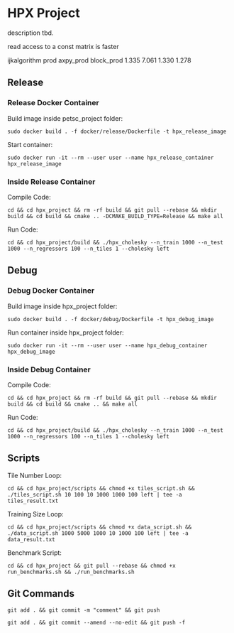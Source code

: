 # HPX Project

description tbd.

read access to a const matrix is faster

ijkalgorithm   prod   axpy_prod  block_prod
 1.335       7.061    1.330       1.278

## Release

### Release Docker Container

Build image inside petsc_project folder:

`sudo docker build . -f docker/release/Dockerfile -t hpx_release_image`

Start container:

`sudo docker run -it --rm --user user --name hpx_release_container hpx_release_image`

### Inside Release Container
Compile Code:

`cd && cd hpx_project && rm -rf build && git pull --rebase && mkdir build && cd build && cmake .. -DCMAKE_BUILD_TYPE=Release && make all`

Run Code:

`cd && cd hpx_project/build && ./hpx_cholesky --n_train 1000 --n_test 1000 --n_regressors 100 --n_tiles 1 --cholesky left`


## Debug

### Debug Docker Container

Build image inside hpx_project folder:

`sudo docker build . -f docker/debug/Dockerfile -t hpx_debug_image`

Run container inside hpx_project folder:

`sudo docker run -it --rm --user user --name hpx_debug_container hpx_debug_image`

### Inside Debug Container

Compile Code:

`cd && cd hpx_project && rm -rf build && git pull --rebase && mkdir build && cd build && cmake .. && make all`

Run Code:

`cd && cd hpx_project/build && ./hpx_cholesky --n_train 1000 --n_test 1000 --n_regressors 100 --n_tiles 1 --cholesky left`

## Scripts

Tile Number Loop:

`cd && cd hpx_project/scripts && chmod +x tiles_script.sh && ./tiles_script.sh 10 100 10 1000 1000 100 left | tee -a tiles_result.txt`

Training Size Loop:

`cd && cd hpx_project/scripts && chmod +x data_script.sh && ./data_script.sh 1000 5000 1000 10 1000 100 left | tee -a data_result.txt`

Benchmark Script:

`cd && cd hpx_project && git pull --rebase && chmod +x run_benchmarks.sh && ./run_benchmarks.sh`


## Git Commands

`git add . && git commit -m "comment" && git push`

`git add . && git commit --amend --no-edit && git push -f`
